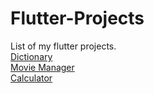 # Flutter-Projects
List of my flutter projects.<br>
[Dictionary](https://github.com/evanch98/dictionary-flutter)<br>
[Movie Manager](https://github.com/evanch98/movie_manager_flutter)<br>
[Calculator](https://github.com/evanch98/calculator_flutter)
